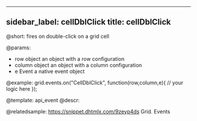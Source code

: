 
---
sidebar_label: cellDblClick
title: cellDblClick
---          

@short:
fires on double-click on a grid cell

@params:
- row			object		an object with a row configuration
- column		object		an object with a column configuration
- e				Event		a native event object


@example:
grid.events.on("CellDblClick", function(row,column,e){
    // your logic here
});


@template: api_event
@descr:

@relatedsample:
https://snippet.dhtmlx.com/9zeyp4ds	Grid. Events

